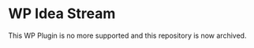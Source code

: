 WP Idea Stream
==============

This WP Plugin is no more supported and this repository is now archived.
